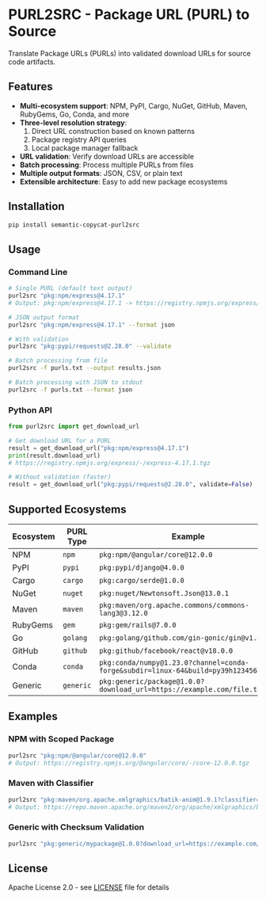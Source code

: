 # PURL2SRC - Package URL (PURL) to Source

Translate Package URLs (PURLs) into validated download URLs for source code artifacts.

## Features

- **Multi-ecosystem support**: NPM, PyPI, Cargo, NuGet, GitHub, Maven, RubyGems, Go, Conda, and more
- **Three-level resolution strategy**:
  1. Direct URL construction based on known patterns
  2. Package registry API queries
  3. Local package manager fallback
- **URL validation**: Verify download URLs are accessible
- **Batch processing**: Process multiple PURLs from files
- **Multiple output formats**: JSON, CSV, or plain text
- **Extensible architecture**: Easy to add new package ecosystems

## Installation

```bash
pip install semantic-copycat-purl2src
```

## Usage

### Command Line

```bash
# Single PURL (default text output)
purl2src "pkg:npm/express@4.17.1"
# Output: pkg:npm/express@4.17.1 -> https://registry.npmjs.org/express/-/express-4.17.1.tgz

# JSON output format
purl2src "pkg:npm/express@4.17.1" --format json

# With validation
purl2src "pkg:pypi/requests@2.28.0" --validate

# Batch processing from file
purl2src -f purls.txt --output results.json

# Batch processing with JSON to stdout
purl2src -f purls.txt --format json
```

### Python API

```python
from purl2src import get_download_url

# Get download URL for a PURL
result = get_download_url("pkg:npm/express@4.17.1")
print(result.download_url)
# https://registry.npmjs.org/express/-/express-4.17.1.tgz

# Without validation (faster)
result = get_download_url("pkg:pypi/requests@2.28.0", validate=False)
```

## Supported Ecosystems

| Ecosystem | PURL Type | Example |
|-----------|-----------|---------|
| NPM | `npm` | `pkg:npm/@angular/core@12.0.0` |
| PyPI | `pypi` | `pkg:pypi/django@4.0.0` |
| Cargo | `cargo` | `pkg:cargo/serde@1.0.0` |
| NuGet | `nuget` | `pkg:nuget/Newtonsoft.Json@13.0.1` |
| Maven | `maven` | `pkg:maven/org.apache.commons/commons-lang3@3.12.0` |
| RubyGems | `gem` | `pkg:gem/rails@7.0.0` |
| Go | `golang` | `pkg:golang/github.com/gin-gonic/gin@v1.8.0` |
| GitHub | `github` | `pkg:github/facebook/react@v18.0.0` |
| Conda | `conda` | `pkg:conda/numpy@1.23.0?channel=conda-forge&subdir=linux-64&build=py39h1234567_0` |
| Generic | `generic` | `pkg:generic/package@1.0.0?download_url=https://example.com/file.tar.gz` |

## Examples

### NPM with Scoped Package
```bash
purl2src "pkg:npm/@angular/core@12.0.0"
# Output: https://registry.npmjs.org/@angular/core/-/core-12.0.0.tgz
```

### Maven with Classifier
```bash
purl2src "pkg:maven/org.apache.xmlgraphics/batik-anim@1.9.1?classifier=sources"
# Output: https://repo.maven.apache.org/maven2/org/apache/xmlgraphics/batik-anim/1.9.1/batik-anim-1.9.1-sources.jar
```

### Generic with Checksum Validation
```bash
purl2src "pkg:generic/mypackage@1.0.0?download_url=https://example.com/pkg.tar.gz&checksum=sha256:abcd1234..."
```

## License

Apache License 2.0 - see [LICENSE](LICENSE) file for details
